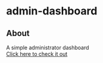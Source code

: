 # admin-dashboard

## About

A simple administrator dashboard
<br>
[Click here to check it out](https://rafaelcestti.github.io/admin-dashboard)
